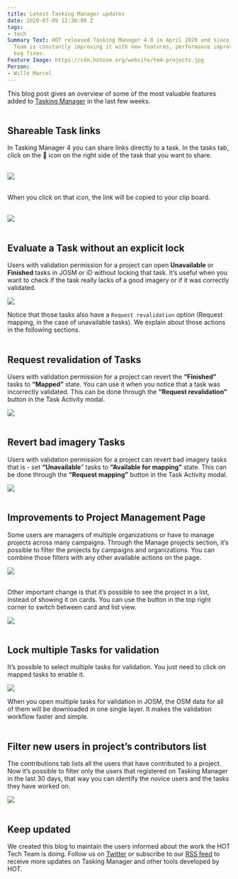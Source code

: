 ```yaml
---
title: Latest Tasking Manager updates
date: 2020-07-09 12:30:00 Z
tags:
- tech
Summary Text: HOT released Tasking Manager 4.0 in April 2020 and since then the Tech
  Team is constantly improving it with new features, performance improvements and
  bug fixes.
Feature Image: https://cdn.hotosm.org/website/tm4-projects.jpg
Person:
- Wille Marcel
---
```


​​This blog post gives an overview of some of the most valuable features added to [Tasking Manager](https://tasks.hotosm.org/) in the last few weeks.<br><br>

## Shareable Task links

In Tasking Manager 4 you can share links directly to a task. In the tasks tab, click on the 🔗 icon on the right side of the task that you want to share.
<br><br>

![](https://cdn.hotosm.org/website/tm4-task-link.jpeg)
<br><br>

When you click on that icon, the link will be copied to your clip board.
<br><br>

![](https://cdn.hotosm.org/website/tm4-task-link.gif)
<br><br>

## Evaluate a Task without an explicit lock

Users with validation permission for a project can open **Unavailable** or **Finished** tasks in JOSM or iD without locking that task. It’s useful when you want to check if the task really lacks of a good imagery or if it was correctly validated.

![](https://cdn.hotosm.org/website/tm4-open-task.png)

Notice that those tasks also have a  `Request revalidation`  option (Request mapping, in the case of unavailable tasks). We explain about those actions in the following sections.<br><br>

## Request revalidation of Tasks

Users with validation permission for a project can revert the **“Finished”** tasks to **“Mapped”** state. You can use it when you notice that a task was incorrectly validated. This can be done through the **“Request revalidation”** button in the Task Activity modal.

![](https://cdn.hotosm.org/website/tm4-revalidation.gif)
<br><br>

## Revert bad imagery Tasks

Users with validation permission for a project can revert bad imagery tasks that  is - set **“Unavailable**” tasks to **“Available for mapping”** state. This can be done through the **“Request mapping”** button in the Task Activity modal.

![](https://cdn.hotosm.org/website/tm4-remapping.gif)
<br><br>

## Improvements to Project Management Page

Some users are managers of multiple organizations or have to manage projects across many campaigns. Through the Manage projects section, it’s possible to filter the projects by campaigns and organizations. You can combine those filters with any other available actions on the page.

![](https://cdn.hotosm.org/website/tm4-manage-projects.png)
<br><br>

Other important change is that it’s possible to see the project in a list, instead of showing it on cards. You can use the button in the top right corner to switch between card and list view.

![](https://cdn.hotosm.org/website/tm4-list-view.gif)
<br><br>

## Lock multiple Tasks for validation

It’s possible to select multiple tasks for validation. You just need to click on mapped tasks to enable it.

![](https://cdn.hotosm.org/website/tm4-multipleSelection.gif)

When you open multiple tasks for validation in JOSM, the OSM data for all of them will be downloaded in one single layer. It makes the validation workflow faster and simple.<br><br>

## Filter new users in project’s contributors list

The contributions tab lists all the users that have contributed to a project. Now it’s possible to filter only the users that registered on Tasking Manager in the last 30 days, that way you can identify the novice users and the tasks they have worked on.

![](https://cdn.hotosm.org/website/tm4-newusers.gif)
<br><br>

## Keep updated

We created this blog to maintain the users informed about the work the HOT Tech Team is doing. Follow us on [Twitter](https://twitter.com/hotosm_tech) or subscribe to our [RSS feed](/feed/tech-blog.xml) to receive more updates on Tasking Manager and other tools developed by HOT.
